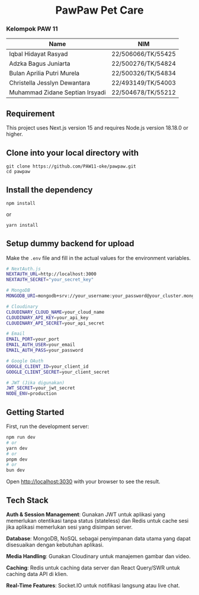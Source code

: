 <h1 align="center">
  PawPaw Pet Care
</h1>

### Kelompok PAW 11
| Name                            | NIM                |
| ------------------------------- | ------------------ |
| Iqbal Hidayat Rasyad            | 22/506066/TK/55425 |
| Adzka Bagus Juniarta            | 22/500276/TK/54824 |
| Bulan Aprilia Putri Murela      | 22/500326/TK/54834 |
| Christella Jesslyn Dewantara    | 22/493149/TK/54003 |
| Muhammad Zidane Septian Irsyadi | 22/504678/TK/55212 |

## Requirement

This project uses Next.js version 15 and requires Node.js version 18.18.0 or higher.

## Clone into your local directory with

```
git clone https://github.com/PAW11-oke/pawpaw.git
cd pawpaw
```

## Install the dependency

```
npm install
```
or
```bash
yarn install
```

## Setup dummy backend for upload
Make the `.env` file and fill in the actual values for the environment variables.

```bash
# NextAuth.js
NEXTAUTH_URL=http://localhost:3000
NEXTAUTH_SECRET="your_secret_key"

# MongoDB
MONGODB_URI=mongodb+srv://your_username:your_password@your_cluster.mongodb.net/your_database?retryWrites=true&w=majority

# Cloudinary
CLOUDINARY_CLOUD_NAME=your_cloud_name
CLOUDINARY_API_KEY=your_api_key
CLOUDINARY_API_SECRET=your_api_secret

# Email
EMAIL_PORT=your_port
EMAIL_AUTH_USER=your_email
EMAIL_AUTH_PASS=your_password

# Google OAuth
GOOGLE_CLIENT_ID=your_client_id
GOOGLE_CLIENT_SECRET=your_client_secret

# JWT (Jika digunakan)
JWT_SECRET=your_jwt_secret
NODE_ENV=production
```

## Getting Started

First, run the development server:

```bash
npm run dev
# or
yarn dev
# or
pnpm dev
# or
bun dev
```

Open [http://localhost:3030](http://localhost:3030) with your browser to see the result.

## Tech Stack

**Auth & Session Management**: Gunakan JWT untuk aplikasi yang memerlukan otentikasi tanpa status (stateless) dan Redis untuk cache sesi jika aplikasi memerlukan sesi yang disimpan server.

**Database**: MongoDB, NoSQL sebagai penyimpanan data utama yang dapat disesuaikan dengan kebutuhan aplikasi.

**Media Handling**: Gunakan Cloudinary untuk manajemen gambar dan video.

**Caching**: Redis untuk caching data server dan React Query/SWR untuk caching data API di klien.

**Real-Time Features**: Socket.IO untuk notifikasi langsung atau live chat.
